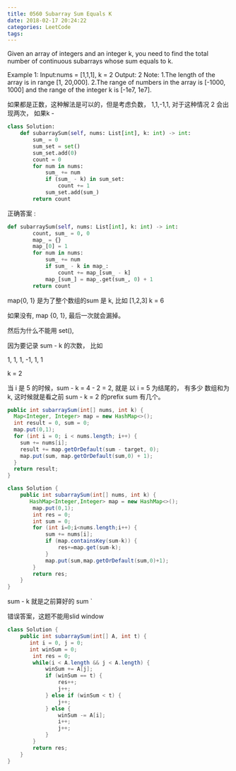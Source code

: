 ```yaml
---
title: 0560 Subarray Sum Equals K
date: 2018-02-17 20:24:22
categories: LeetCode
tags:
---
```


Given an array of integers and an integer k, you need to find the total number of continuous subarrays whose sum equals to k.

Example 1:
Input:nums = [1,1,1], k = 2
Output: 2
Note:
1.The length of the array is in range [1, 20,000].
2.The range of numbers in the array is [-1000, 1000] and the range of the integer k is [-1e7, 1e7].

如果都是正数，这种解法是可以的，但是考虑负数， 1,1,-1,1, 对于这种情况 2 会出现两次， 如果k - 
```python
class Solution:
    def subarraySum(self, nums: List[int], k: int) -> int:
        sum_ = 0
        sum_set = set()
        sum_set.add(0)
        count = 0
        for num in nums:
            sum_ += num
            if (sum_ - k) in sum_set:
                count += 1
            sum_set.add(sum_)
        return count
```
正确答案 :

```python
def subarraySum(self, nums: List[int], k: int) -> int:
        count, sum_ = 0, 0
        map_ = {}
        map_[0] = 1
        for num in nums:
            sum_ += num
            if sum_ - k in map_:
                count += map_[sum_ - k]
            map_[sum_] = map_.get(sum_, 0) + 1
        return count
```

map{0, 1} 是为了整个数组的sum 是 k, 比如 [1,2,3] k = 6

如果没有, map {0, 1}, 最后一次就会漏掉。

然后为什么不能用 set(), 

因为要记录 sum - k  的次数， 比如

1, 1, 1, -1, 1, 1

k = 2

当 i 是 5 的时候，sum - k = 4 - 2 = 2, 就是 以 i = 5 为结尾的， 有多少 数组和为k, 这时候就是看之前 sum - k = 2 的prefix  sum 有几个。

```java
public int subarraySum(int[] nums, int k) {
  Map<Integer, Integer> map = new HashMap<>();
  int result = 0, sum = 0;
  map.put(0,1);
  for (int i = 0; i < nums.length; i++) {
    sum += nums[i];
    result += map.getOrDefault(sum - target, 0);
    map.put(sum, map.getOrDefault(sum,0) + 1);
  }
  return result;
}
```

```java
class Solution {
    public int subarraySum(int[] nums, int k) {
       HashMap<Integer,Integer> map = new HashMap<>();
        map.put(0,1);
        int res = 0;
        int sum = 0;
        for (int i=0;i<nums.length;i++) {
            sum += nums[i];
            if (map.containsKey(sum-k)) {
                res+=map.get(sum-k);
            }
            map.put(sum,map.getOrDefault(sum,0)+1);
        }
        return res;
    }
}
```
sum - k 就是之前算好的 sum `

错误答案，这题不能用slid window
```java
class Solution {
    public int subarraySum(int[] A, int t) {
       int i = 0, j = 0;
       int winSum = 0;
        int res = 0;
        while(i < A.length && j < A.length) {
            winSum += A[j];
            if (winSum == t) {
                res++;
                j++;
            } else if (winSum < t) {
                j++;
            } else {
                winSum -= A[i];
                i++;
                j++;
            }
        }
        return res;
    }
}
```
